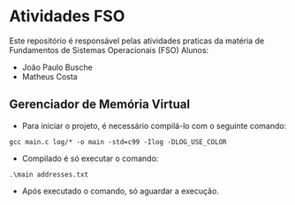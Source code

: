 # Atividades FSO
Este repositório é responsável pelas atividades praticas da matéria de Fundamentos de Sistemas Operacionais (FSO)
Alunos:
* João Paulo Busche
* Matheus Costa

## Gerenciador de Memória Virtual
* Para iniciar o projeto, é necessário compilá-lo com o seguinte comando:

```
gcc main.c log/* -o main -std=c99 -Ilog -DLOG_USE_COLOR
```
* Compilado é só executar o comando:

```
.\main addresses.txt
```
* Após executado o comando, só aguardar a execução.
